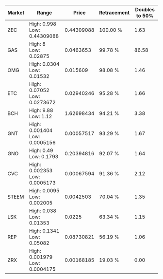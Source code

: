 | Market | Range | Price| Retracement | Doubles to 50% |
| --- | --- | --- | --- | --- |
| ZEC | High: 0.998<br />Low: 0.44309088 | 0.44309088 | 100.00 % | 1.63 |
| GAS | High: 8<br />Low: 0.02875 | 0.0463653 | 99.78 % | 86.58 |
| OMG | High: 0.0304<br />Low: 0.01532 | 0.015609 | 98.08 % | 1.46 |
| ETC | High: 0.07052<br />Low: 0.0273672 | 0.02940246 | 95.28 % | 1.66 |
| BCH | High: 9.88<br />Low: 1.12 | 1.62698434 | 94.21 % | 3.38 |
| GNT | High: 0.001404<br />Low: 0.0005156 | 0.00057517 | 93.29 % | 1.67 |
| GNO | High: 0.49<br />Low: 0.1793 | 0.20394816 | 92.07 % | 1.64 |
| CVC | High: 0.002353<br />Low: 0.0005173 | 0.00067594 | 91.36 % | 2.12 |
| STEEM | High: 0.0095<br />Low: 0.002005 | 0.0042503 | 70.04 % | 1.35 |
| LSK | High: 0.038<br />Low: 0.01353 | 0.0225 | 63.34 % | 1.15 |
| REP | High: 0.1341<br />Low: 0.05082 | 0.08730821 | 56.19 % | 1.06 |
| ZRX | High: 0.001979<br />Low: 0.0004175 | 0.00168185 | 19.03 % | 0.00 |
